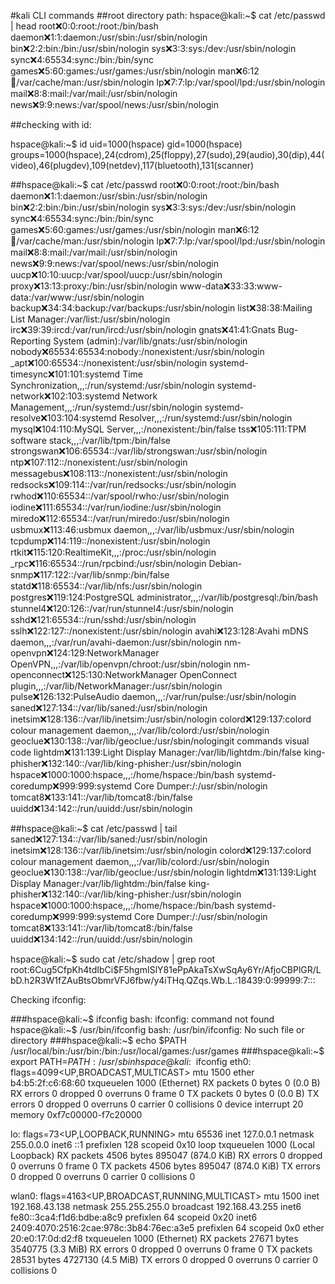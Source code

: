 #kali CLI commands 
##root directory path:
hspace@kali:~$ cat /etc/passwd | head
root:x:0:0:root:/root:/bin/bash
daemon:x:1:1:daemon:/usr/sbin:/usr/sbin/nologin
bin:x:2:2:bin:/bin:/usr/sbin/nologin
sys:x:3:3:sys:/dev:/usr/sbin/nologin
sync:x:4:65534:sync:/bin:/bin/sync
games:x:5:60:games:/usr/games:/usr/sbin/nologin
man:x:6:12:man:/var/cache/man:/usr/sbin/nologin
lp:x:7:7:lp:/var/spool/lpd:/usr/sbin/nologin
mail:x:8:8:mail:/var/mail:/usr/sbin/nologin
news:x:9:9:news:/var/spool/news:/usr/sbin/nologin

##checking with id:

hspace@kali:~$ id
uid=1000(hspace) gid=1000(hspace) groups=1000(hspace),24(cdrom),25(floppy),27(sudo),29(audio),30(dip),44(video),46(plugdev),109(netdev),117(bluetooth),131(scanner)

##hspace@kali:~$ cat /etc/passwd 
root:x:0:0:root:/root:/bin/bash
daemon:x:1:1:daemon:/usr/sbin:/usr/sbin/nologin
bin:x:2:2:bin:/bin:/usr/sbin/nologin
sys:x:3:3:sys:/dev:/usr/sbin/nologin
sync:x:4:65534:sync:/bin:/bin/sync
games:x:5:60:games:/usr/games:/usr/sbin/nologin
man:x:6:12:man:/var/cache/man:/usr/sbin/nologin
lp:x:7:7:lp:/var/spool/lpd:/usr/sbin/nologin
mail:x:8:8:mail:/var/mail:/usr/sbin/nologin
news:x:9:9:news:/var/spool/news:/usr/sbin/nologin
uucp:x:10:10:uucp:/var/spool/uucp:/usr/sbin/nologin
proxy:x:13:13:proxy:/bin:/usr/sbin/nologin
www-data:x:33:33:www-data:/var/www:/usr/sbin/nologin
backup:x:34:34:backup:/var/backups:/usr/sbin/nologin
list:x:38:38:Mailing List Manager:/var/list:/usr/sbin/nologin
irc:x:39:39:ircd:/var/run/ircd:/usr/sbin/nologin
gnats:x:41:41:Gnats Bug-Reporting System (admin):/var/lib/gnats:/usr/sbin/nologin
nobody:x:65534:65534:nobody:/nonexistent:/usr/sbin/nologin
_apt:x:100:65534::/nonexistent:/usr/sbin/nologin
systemd-timesync:x:101:101:systemd Time Synchronization,,,:/run/systemd:/usr/sbin/nologin
systemd-network:x:102:103:systemd Network Management,,,:/run/systemd:/usr/sbin/nologin
systemd-resolve:x:103:104:systemd Resolver,,,:/run/systemd:/usr/sbin/nologin
mysql:x:104:110:MySQL Server,,,:/nonexistent:/bin/false
tss:x:105:111:TPM software stack,,,:/var/lib/tpm:/bin/false
strongswan:x:106:65534::/var/lib/strongswan:/usr/sbin/nologin
ntp:x:107:112::/nonexistent:/usr/sbin/nologin
messagebus:x:108:113::/nonexistent:/usr/sbin/nologin                                                                                                                  
redsocks:x:109:114::/var/run/redsocks:/usr/sbin/nologin
rwhod:x:110:65534::/var/spool/rwho:/usr/sbin/nologin
iodine:x:111:65534::/var/run/iodine:/usr/sbin/nologin
miredo:x:112:65534::/var/run/miredo:/usr/sbin/nologin
usbmux:x:113:46:usbmux daemon,,,:/var/lib/usbmux:/usr/sbin/nologin
tcpdump:x:114:119::/nonexistent:/usr/sbin/nologin
rtkit:x:115:120:RealtimeKit,,,:/proc:/usr/sbin/nologin
_rpc:x:116:65534::/run/rpcbind:/usr/sbin/nologin
Debian-snmp:x:117:122::/var/lib/snmp:/bin/false
statd:x:118:65534::/var/lib/nfs:/usr/sbin/nologin
postgres:x:119:124:PostgreSQL administrator,,,:/var/lib/postgresql:/bin/bash
stunnel4:x:120:126::/var/run/stunnel4:/usr/sbin/nologin
sshd:x:121:65534::/run/sshd:/usr/sbin/nologin
sslh:x:122:127::/nonexistent:/usr/sbin/nologin
avahi:x:123:128:Avahi mDNS daemon,,,:/var/run/avahi-daemon:/usr/sbin/nologin
nm-openvpn:x:124:129:NetworkManager OpenVPN,,,:/var/lib/openvpn/chroot:/usr/sbin/nologin
nm-openconnect:x:125:130:NetworkManager OpenConnect plugin,,,:/var/lib/NetworkManager:/usr/sbin/nologin
pulse:x:126:132:PulseAudio daemon,,,:/var/run/pulse:/usr/sbin/nologin
saned:x:127:134::/var/lib/saned:/usr/sbin/nologin
inetsim:x:128:136::/var/lib/inetsim:/usr/sbin/nologin
colord:x:129:137:colord colour management daemon,,,:/var/lib/colord:/usr/sbin/nologin
geoclue:x:130:138::/var/lib/geoclue:/usr/sbin/nologingit commands visual code
lightdm:x:131:139:Light Display Manager:/var/lib/lightdm:/bin/false
king-phisher:x:132:140::/var/lib/king-phisher:/usr/sbin/nologin
hspace:x:1000:1000:hspace,,,:/home/hspace:/bin/bash
systemd-coredump:x:999:999:systemd Core Dumper:/:/usr/sbin/nologin
tomcat8:x:133:141::/var/lib/tomcat8:/bin/false
uuidd:x:134:142::/run/uuidd:/usr/sbin/nologin


##hspace@kali:~$  cat /etc/passwd | tail
saned:x:127:134::/var/lib/saned:/usr/sbin/nologin
inetsim:x:128:136::/var/lib/inetsim:/usr/sbin/nologin
colord:x:129:137:colord colour management daemon,,,:/var/lib/colord:/usr/sbin/nologin
geoclue:x:130:138::/var/lib/geoclue:/usr/sbin/nologin
lightdm:x:131:139:Light Display Manager:/var/lib/lightdm:/bin/false
king-phisher:x:132:140::/var/lib/king-phisher:/usr/sbin/nologin
hspace:x:1000:1000:hspace,,,:/home/hspace:/bin/bash
systemd-coredump:x:999:999:systemd Core Dumper:/:/usr/sbin/nologin
tomcat8:x:133:141::/var/lib/tomcat8:/bin/false
uuidd:x:134:142::/run/uuidd:/usr/sbin/nologin

hspace@kali:~$ sudo cat /etc/shadow | grep root
root:$6$Cug5CfpKh4tdIbCi$F5hgmISlY81ePpAkaTsXwSqAy6Yr/AfjoCBPlGR/LbD.h2R3W1fZAuBtsObmrVFJ6fbw/y4iTHq.QZqs.Wb.L.:18439:0:99999:7:::

Checking ifconfig:

###hspace@kali:~$ ifconfig
bash: ifconfig: command not found
hspace@kali:~$ /usr/bin/ifconfig
bash: /usr/bin/ifconfig: No such file or directory
###hspace@kali:~$ echo  $PATH
/usr/local/bin:/usr/bin:/bin:/usr/local/games:/usr/games
###hspace@kali:~$ export PATH=$PATH:/usr/sbin
hspace@kali:~$ ifconfig
eth0: flags=4099<UP,BROADCAST,MULTICAST>  mtu 1500
        ether b4:b5:2f:c6:68:60  txqueuelen 1000  (Ethernet)
        RX packets 0  bytes 0 (0.0 B)
        RX errors 0  dropped 0  overruns 0  frame 0
        TX packets 0  bytes 0 (0.0 B)
        TX errors 0  dropped 0 overruns 0  carrier 0  collisions 0
        device interrupt 20  memory 0xf7c00000-f7c20000  

lo: flags=73<UP,LOOPBACK,RUNNING>  mtu 65536
        inet 127.0.0.1  netmask 255.0.0.0
        inet6 ::1  prefixlen 128  scopeid 0x10<host>
        loop  txqueuelen 1000  (Local Loopback)
        RX packets 4506  bytes 895047 (874.0 KiB)
        RX errors 0  dropped 0  overruns 0  frame 0
        TX packets 4506  bytes 895047 (874.0 KiB)
        TX errors 0  dropped 0 overruns 0  carrier 0  collisions 0

wlan0: flags=4163<UP,BROADCAST,RUNNING,MULTICAST>  mtu 1500
        inet 192.168.43.138  netmask 255.255.255.0  broadcast 192.168.43.255
        inet6 fe80::3ca4:f1d6:bdbe:a8c9  prefixlen 64  scopeid 0x20<link>
        inet6 2409:4070:2516:2cae:978c:3b84:76ec:a3e5  prefixlen 64  scopeid 0x0<global>
        ether 20:e0:17:0d:d2:f8  txqueuelen 1000  (Ethernet)
        RX packets 27671  bytes 3540775 (3.3 MiB)
        RX errors 0  dropped 0  overruns 0  frame 0
        TX packets 28531  bytes 4727130 (4.5 MiB)
        TX errors 0  dropped 0 overruns 0  carrier 0  collisions 0

